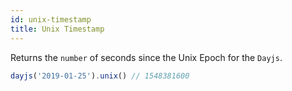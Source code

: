 ```yaml
---
id: unix-timestamp
title: Unix Timestamp
---
```


Returns the `number` of seconds since the Unix Epoch for the `Dayjs`.

```js
dayjs('2019-01-25').unix() // 1548381600
```